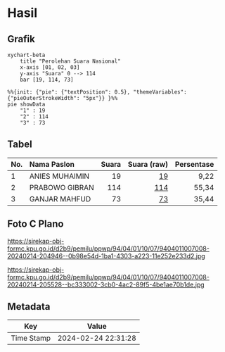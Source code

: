 # Hasil

## Grafik

```mermaid
xychart-beta
    title "Perolehan Suara Nasional"
    x-axis [01, 02, 03]
    y-axis "Suara" 0 --> 114
    bar [19, 114, 73]
```

```mermaid
%%{init: {"pie": {"textPosition": 0.5}, "themeVariables": {"pieOuterStrokeWidth": "5px"}} }%%
pie showData
    "1" : 19
    "2" : 114
    "3" : 73
```

## Tabel

| No. | Nama Paslon    | Suara | Suara (raw) | Persentase |
|:--- |:-------------- | -----:| -----------:| ----------:|
| 1   | ANIES MUHAIMIN | 19    | [19][p-1]   | 9,22       |
| 2   | PRABOWO GIBRAN | 114   | [114][p-2]  | 55,34      |
| 3   | GANJAR MAHFUD  | 73    | [73][p-3]   | 35,44      |


[p-1]: https://github.com/gigit-pemilu/pemilu-2024/blob/main/pilpres/hitung-suara/sub/94-papua-tengah/sub/04-mimika/sub/01-mimika-baru/sub/1007-sempan/sub/008-tps/sub/paslon-1.txt
[p-2]: https://github.com/gigit-pemilu/pemilu-2024/blob/main/pilpres/hitung-suara/sub/94-papua-tengah/sub/04-mimika/sub/01-mimika-baru/sub/1007-sempan/sub/008-tps/sub/paslon-2.txt
[p-3]: https://github.com/gigit-pemilu/pemilu-2024/blob/main/pilpres/hitung-suara/sub/94-papua-tengah/sub/04-mimika/sub/01-mimika-baru/sub/1007-sempan/sub/008-tps/sub/paslon-3.txt

## Foto C Plano

https://sirekap-obj-formc.kpu.go.id/d2b9/pemilu/ppwp/94/04/01/10/07/9404011007008-20240214-204946--0b98e54d-1ba1-4303-a223-11e252e233d2.jpg

https://sirekap-obj-formc.kpu.go.id/d2b9/pemilu/ppwp/94/04/01/10/07/9404011007008-20240214-205528--bc333002-3cb0-4ac2-89f5-4be1ae70b1de.jpg


## Metadata

| Key        | Value               |
| ---------- | ------------------- |
| Time Stamp | 2024-02-24 22:31:28 |



